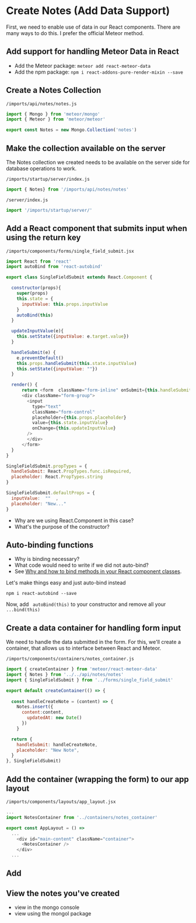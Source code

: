 # Create Notes (Add Data Support)
First, we need to enable use of data in our React components.  There are many ways to do this.  I prefer the official Meteor method.


## Add support for handling Meteor Data in React

- Add the Meteor package: ```meteor add react-meteor-data```
- Add the npm package: ```npm i react-addons-pure-render-mixin --save```


## Create a Notes Collection
``` /imports/api/notes/notes.js ```

```js
import { Mongo } from 'meteor/mongo'
import { Meteor } from 'meteor/meteor'

export const Notes = new Mongo.Collection('notes')
```

## Make the collection available on the server

The Notes collection we created needs to be available on the server side for database operations to work.

``` /imports/startup/server/index.js ```

```js 
import { Notes} from '/imports/api/notes/notes'
```

``` /server/index.js ```

```js 
import '/imports/startup/server/'
```

## Add a React component that submits input when using the return key

``` /imports/components/forms/single_field_submit.jsx ```

```js
import React from 'react'
import autoBind from 'react-autobind'

export class SingleFieldSubmit extends React.Component {

  constructor(props){
    super(props)
    this.state = {
      inputValue: this.props.inputValue
    }
    autoBind(this)
  }

  updateInputValue(e){
    this.setState({inputValue: e.target.value})
  }

  handleSubmit(e) {
    e.preventDefault()
    this.props.handleSubmit(this.state.inputValue)
    this.setState({inputValue: ""})
  }

  render() {
      return <form  className="form-inline" onSubmit={this.handleSubmit}>
      <div className="form-group">
        <input
          type="text"
          className="form-control"
          placeholder={this.props.placeholder}
          value={this.state.inputValue}
          onChange={this.updateInputValue}
        />
        </div>
      </form>
  }
}

SingleFieldSubmit.propTypes = {
  handleSubmit: React.PropTypes.func.isRequired,
  placeholder: React.PropTypes.string
}

SingleFieldSubmit.defaultProps = {
  inputValue:  ""  ,
  placeholder: "New..."
}
```

-  Why are we using React.Component in this case?
-  What's the purpose of the constructor?

## Auto-binding functions
- Why is binding necessary?
- What code would need to write if we did not auto-bind?
- See [Why and how to bind methods in your React component classes](http://reactkungfu.com/2015/07/why-and-how-to-bind-methods-in-your-react-component-classes/).

Let's make things easy and just auto-bind instead

``` npm i react-autobind --save ```

Now, add ``` autoBind(this)``` to your constructor and remove all your ``` ...bind(this) ```


## Create a data container for handling form input
We need to handle the data submitted in the form.  For this, we'll create a container, that allows us to interface between React and Meteor.

``` /imports/components/containers/notes_container.js ```

```js
import { createContainer } from 'meteor/react-meteor-data'
import { Notes } from '../../api/notes/notes'
import { SingleFieldSubmit } from '../forms/single_field_submit'

export default createContainer(() => {
	
  const handleCreateNote = (content) => {
    Notes.insert({ 
	  content:content,
	    updatedAt: new Date() 
	  })
	}

  return {
  	handleSubmit: handleCreateNote,
	placeholder: "New Note",
  }
}, SingleFieldSubmit)
```


## Add the container (wrapping the form) to our app layout

``` /imports/components/layouts/app_layout.jsx ```

```js
...
import NotesContainer from '../containers/notes_container'

export const AppLayout = () =>
  ...
    <div id="main-content" className="container">
      <NotesContainer />
    </div>
  ...
```

## Add 

## View the notes you've created
- view in the mongo console
- view using the mongol package


